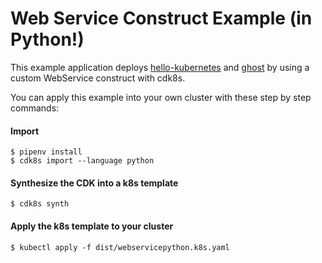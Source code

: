 # Web Service Construct Example (in Python!)

This example application deploys [hello-kubernetes](https://github.com/paulbouwer/hello-kubernetes) and [ghost](https://hub.docker.com/_/ghost/) by using a custom WebService construct with cdk8s.

You can apply this example into your own cluster with these step by step commands:

#### Import

```console
$ pipenv install
$ cdk8s import --language python
```

#### Synthesize the CDK into a k8s template
```console
$ cdk8s synth
```

#### Apply the k8s template to your cluster
```console
$ kubectl apply -f dist/webservicepython.k8s.yaml
```